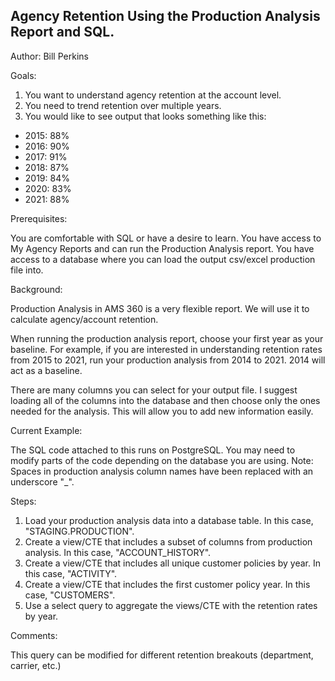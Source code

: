 ## Agency Retention Using the Production Analysis Report and SQL.

Author: Bill Perkins

Goals:

1. You want to understand agency retention at the account level.
2. You need to trend retention over multiple years.
3. You would like to see output that looks something like this:

- 2015: 88%
- 2016: 90%
- 2017: 91%
- 2018: 87%
- 2019: 84%
- 2020: 83%
- 2021: 88%

Prerequisites:

You are comfortable with SQL or have a desire to learn.
You have access to My Agency Reports and can run the Production Analysis report.
You have access to a database where you can load the output csv/excel production file into.


Background:

Production Analysis in AMS 360 is a very flexible report. We will use it to calculate agency/account retention.

When running the production analysis report, choose your first year as your baseline. For example, if you are interested in understanding retention rates from 2015 to 2021, run your production analysis from 2014 to 2021. 2014 will act as a baseline. 

There are many columns you can select for your output file. I suggest loading all of the columns into the database and then choose only the ones needed for the analysis. This will allow you to add new information easily.

Current Example:

The SQL code attached to this runs on PostgreSQL.
You may need to modify parts of the code depending on the database you are using.
Note: Spaces in production analysis column names have been replaced with an underscore "_".


Steps:

1. Load your production analysis data into a database table. In this case, "STAGING.PRODUCTION".
2. Create a view/CTE that includes a subset of columns from production analysis. In this case, "ACCOUNT_HISTORY".
3. Create a view/CTE that includes all unique customer policies by year. In this case, "ACTIVITY".
4. Create a view/CTE that includes the first customer policy year. In this case, "CUSTOMERS".
5. Use a select query to aggregate the views/CTE with the retention rates by year.

Comments:

This query can be modified for different retention breakouts (department, carrier, etc.)








